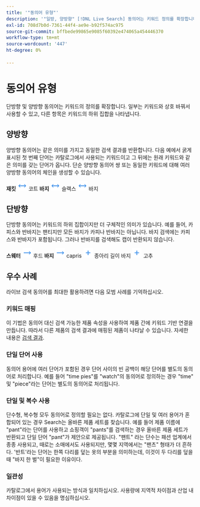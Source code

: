 ```yaml
---
title: '"동의어 유형"'
description: '"일방, 양방향" [!DNL Live Search] 동의어는 키워드 정의를 확장합니다."'
exl-id: 708d7b0d-7361-44f4-ae9e-b92f574ac975
source-git-commit: bffbede99865e9085f60392e474065a454446370
workflow-type: tm+mt
source-wordcount: '447'
ht-degree: 0%

---
```


# 동의어 유형

단방향 및 양방향 동의어는 키워드의 정의를 확장합니다. 일부는 키워드와 상호 바꿔서 사용할 수 있고, 다른 항목은 키워드의 하위 집합을 나타냅니다.

## 양방향

양방향 동의어는 같은 의미를 가지고 동일한 검색 결과를 반환합니다. 다음 예에서 굵게 표시된 첫 번째 단어는 카탈로그에서 사용되는 키워드이고 그 뒤에는 원래 키워드와 같은 의미를 갖는 단어가 옵니다. 단순 양방향 동의어 쌍 또는 동일한 키워드에 대해 여러 양방향 동의어의 체인을 생성할 수 있습니다.

**재킷** ![양방향 선택기](assets/btn-two-way.png) 코트
**바지** ![양방향 선택기](assets/btn-two-way.png) 슬랙스 ![양방향 선택기](assets/btn-two-way.png) 바지

## 단방향

단방향 동의어는 키워드의 하위 집합이지만 더 구체적인 의미가 있습니다. 예를 들어, 카피스와 반바지는 팬티지만 모든 바지가 카피나 반바지는 아닙니다. 바지 검색에는 카피스와 반바지가 포함됩니다. 그러나 반바지를 검색해도 캡이 반환되지 않습니다.

**스웨터** ![단방향 선택기](assets/btn-one-way.png) 후드
**바지** ![단방향 선택기](assets/btn-one-way.png) capris ![여러 단방향 선택기](assets/btn-multiple-one-way.png) 종아리 길이 바지 ![여러 단방향 선택기](assets/btn-multiple-one-way.png) 고추

## 우수 사례

라이브 검색 동의어를 최대한 활용하려면 다음 모범 사례를 기억하십시오.

### 키워드 매핑

이 기법은 동의어 대신 검색 가능한 제품 속성을 사용하여 제품 간에 키워드 기반 연결을 만듭니다. 따라서 다른 제품의 검색 결과에 매핑된 제품이 나타날 수 있습니다. 자세한 내용은 [검색 결과](https://docs.magento.com/user-guide/catalog/search-results.html).

### 단일 단어 사용

동의어 용어에 여러 단어가 포함된 경우 단어 사이의 빈 공백이 해당 단어를 별도의 동의어로 처리합니다. 예를 들어 &quot;time pies&quot;를 &quot;watch&quot;의 동의어로 정의하는 경우 &quot;time&quot; 및 &quot;piece&quot;라는 단어는 별도의 동의어로 처리됩니다.

### 단일 및 복수 사용

단수형, 복수형 모두 동의어로 정의할 필요는 없다. 카탈로그에 단일 및 여러 용어가 혼합되어 있는 경우 Search는 올바른 제품 세트를 찾습니다. 예를 들어 제품 이름에 &quot;pant&quot;라는 단어를 사용하고 쇼핑객이 &quot;pants&quot;를 검색하는 경우 올바른 제품 세트가 반환되고 단일 단어 &quot;pant&quot;가 제안으로 제공됩니다. &quot;팬트&quot; 라는 단수는 패션 업계에서 종종 사용되고, 때로는 소매에서도 사용되지만, 몇몇 지역에서는 &quot;팬츠&quot; 형태가 더 흔하다. &#39;반트&#39;라는 단어는 한쪽 다리를 덮는 옷의 부분을 의미하는데, 이것이 두 다리를 덮을 때 &quot;바지 한 벌&quot;이 필요한 이유이다.

### 일관성

카탈로그에서 용어가 사용되는 방식과 일치하십시오. 사용량에 지역적 차이점과 산업 내 차이점이 있을 수 있음을 명심하십시오.

